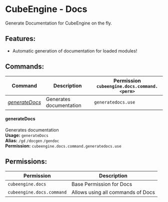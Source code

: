 # CubeEngine - Docs
Generate Documentation for CubeEngine on the fly.

## Features:
 - Automatic generation of documentation for loaded modules!

## Commands:

| Command | Description | Permission<br>`cubeengine.docs.command.<perm>` |
| --- | --- | --- |
| [*generateDocs*](#generatedocs) | Generates documentation | `generatedocs.use` |

#### generateDocs  
Generates documentation  
**Usage:** `generateDocs `  
**Alias:** `/gd` `/docgen` `/gendoc`  
**Permission:** `cubeengine.docs.command.generatedocs.use`  
  

## Permissions:

| Permission | Description |
| --- | --- |
| `cubeengine.docs` | Base Permission for Docs |
| `cubeengine.docs.command` | Allows using all commands of Docs |
